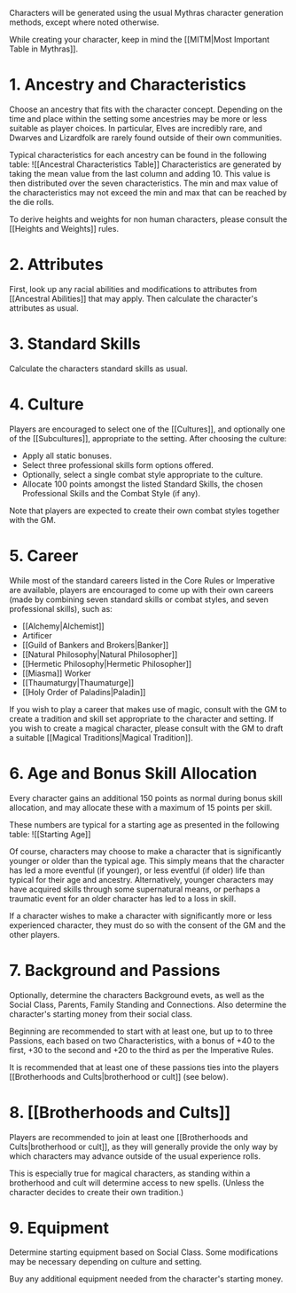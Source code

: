 Characters will be generated using the usual Mythras character generation methods, except where noted otherwise.

While creating your character, keep in mind the [[MITM|Most Important Table in Mythras]].

# 1. Ancestry and Characteristics 
Choose an ancestry that fits with the character concept. Depending on the time and place within the setting some ancestries may be more or less suitable as player choices. In particular, Elves are incredibly rare, and Dwarves and Lizardfolk are rarely found outside of their own communities. 

Typical characteristics for each ancestry can be found in the following table:
![[Ancestral Characteristics Table]]
Characteristics are generated by taking the mean value from the last column and adding 10. This value is then distributed over the seven characteristics. The min and max value of the characteristics may not exceed the min and max that can be reached by the die rolls.

To derive heights and weights for non human characters, please consult the [[Heights and Weights]] rules.

# 2. Attributes
First, look up any racial abilities and modifications to attributes from [[Ancestral Abilities]] that may apply. Then calculate the character's attributes as usual.


# 3. Standard Skills
Calculate the characters standard skills as usual.


# 4. Culture 
Players are encouraged to select one of the [[Cultures]], and optionally one of the [[Subcultures]], appropriate to the setting. After choosing the culture:
- Apply all static bonuses.
- Select three professional skills form options offered.
- Optionally, select a single combat style appropriate to the culture.
- Allocate 100 points amongst the listed Standard Skills, the chosen Professional Skills and the Combat Style (if any).

Note that players are expected to create their own combat styles together with the GM.


# 5. Career 
While most of the standard careers listed in the Core Rules or Imperative are available, players are encouraged to come up with their own careers (made by combining seven standard skills or combat styles, and seven professional skills), such as:
- [[Alchemy|Alchemist]]
- Artificer
- [[Guild of Bankers and Brokers|Banker]]
- [[Natural Philosophy|Natural Philosopher]]
- [[Hermetic Philosophy|Hermetic Philosopher]]
- [[Miasma]] Worker 
- [[Thaumaturgy|Thaumaturge]]
- [[Holy Order of Paladins|Paladin]]

If you wish to play a career that makes use of magic, consult with the GM to create a tradition and skill set appropriate to the character and setting. If you wish to create a magical character, please consult with the GM to draft a suitable [[Magical Traditions|Magical Tradition]].


# 6. Age and Bonus Skill Allocation 
Every character gains an additional 150 points as normal during bonus skill allocation, and may allocate these with a maximum of 15 points per skill. 

These numbers are typical for a starting age as presented in the following table:
![[Starting Age]]

Of course, characters may choose to make a character that is significantly younger or older than the typical age. This simply means that the character has led a more eventful (if younger), or less eventful (if older) life than typical for their age and ancestry. Alternatively, younger characters may have acquired skills through some supernatural means, or perhaps a traumatic event for an older character has led to a loss in skill.

If a character wishes to make a character with significantly more or less experienced character, they must do so with the consent of the GM and the other players.


# 7. Background and Passions
Optionally, determine the characters Background evets, as well as the Social Class, Parents, Family Standing and Connections. Also determine the character's starting money from their social class.

Beginning are recommended to start with at least one, but up to to three Passions, each
based on two Characteristics, with a bonus of +40 to the first, +30 to the second and +20 to the third as per the Imperative Rules. 

It is recommended that at least one of these passions ties into the players [[Brotherhoods and Cults|brotherhood or cult]] (see below).


# 8. [[Brotherhoods and Cults]]
Players are recommended to join at least one [[Brotherhoods and Cults|brotherhood or cult]], as they will generally provide the only way by which characters may advance outside of the usual experience rolls. 

This is especially true for magical characters, as standing within a brotherhood and cult will determine access to new spells. (Unless the character decides to create their own tradition.)


# 9. Equipment
Determine starting equipment based on Social Class. Some modifications may be necessary depending on culture and setting.

Buy any additional equipment needed from the character's starting money.

